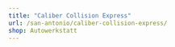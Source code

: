 ```yaml
---
title: "Caliber Collision Express"
url: /san-antonio/caliber-collision-express/
shop: Autowerkstatt
---
```


